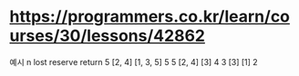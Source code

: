 
# https://programmers.co.kr/learn/courses/30/lessons/42862

예시
n	lost	reserve	    return
5	[2, 4]	[1, 3, 5]	5
5	[2, 4]	[3]	        4
3	[3]	    [1]	        2
